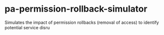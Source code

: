 # pa-permission-rollback-simulator
Simulates the impact of permission rollbacks (removal of access) to identify potential service disru
